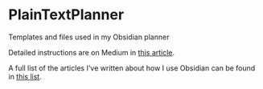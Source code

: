 # PlainTextPlanner
Templates and files used in my Obsidian planner

Detailed instructions are on Medium in [this article](https://medium.com/geekculture/this-obsidian-weekly-template-can-completely-replace-your-daily-notes-cff259116c8e).

A full list of the articles I've written about how I use Obsidian can be found in [this list](https://medium.com/@miscellaneplans/list/obsidian-my-stories-d3cc5e031983).
